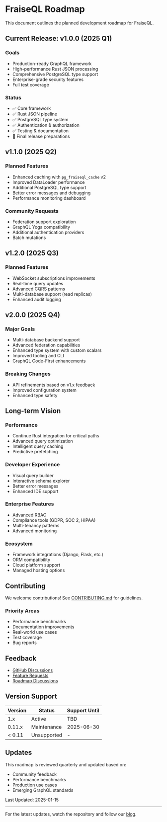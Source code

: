 # FraiseQL Roadmap

This document outlines the planned development roadmap for FraiseQL.

## Current Release: v1.0.0 (2025 Q1)

### Goals
- Production-ready GraphQL framework
- High-performance Rust JSON processing
- Comprehensive PostgreSQL type support
- Enterprise-grade security features
- Full test coverage

### Status
- ✅ Core framework
- ✅ Rust JSON pipeline
- ✅ PostgreSQL type system
- ✅ Authentication & authorization
- ✅ Testing & documentation
- 🚧 Final release preparations

## v1.1.0 (2025 Q2)

### Planned Features
- Enhanced caching with `pg_fraiseql_cache` v2
- Improved DataLoader performance
- Additional PostgreSQL type support
- Better error messages and debugging
- Performance monitoring dashboard

### Community Requests
- Federation support exploration
- GraphQL Yoga compatibility
- Additional authentication providers
- Batch mutations

## v1.2.0 (2025 Q3)

### Planned Features
- WebSocket subscriptions improvements
- Real-time query updates
- Advanced CQRS patterns
- Multi-database support (read replicas)
- Enhanced audit logging

## v2.0.0 (2025 Q4)

### Major Goals
- Multi-database backend support
- Advanced federation capabilities
- Enhanced type system with custom scalars
- Improved tooling and CLI
- GraphQL Code-First enhancements

### Breaking Changes
- API refinements based on v1.x feedback
- Improved configuration system
- Enhanced type safety

## Long-term Vision

### Performance
- Continue Rust integration for critical paths
- Advanced query optimization
- Intelligent query caching
- Predictive prefetching

### Developer Experience
- Visual query builder
- Interactive schema explorer
- Better error messages
- Enhanced IDE support

### Enterprise Features
- Advanced RBAC
- Compliance tools (GDPR, SOC 2, HIPAA)
- Multi-tenancy patterns
- Advanced monitoring

### Ecosystem
- Framework integrations (Django, Flask, etc.)
- ORM compatibility
- Cloud platform support
- Managed hosting options

## Contributing

We welcome contributions! See [CONTRIBUTING.md](CONTRIBUTING.md) for guidelines.

### Priority Areas
- Performance benchmarks
- Documentation improvements
- Real-world use cases
- Test coverage
- Bug reports

## Feedback

- [GitHub Discussions](https://github.com/fraiseql/fraiseql/discussions)
- [Feature Requests](https://github.com/fraiseql/fraiseql/issues/new?template=feature_request.md)
- [Roadmap Discussions](https://github.com/fraiseql/fraiseql/discussions/categories/roadmap)

## Version Support

| Version | Status | Support Until |
|---------|--------|---------------|
| 1.x     | Active | TBD           |
| 0.11.x  | Maintenance | 2025-06-30 |
| < 0.11  | Unsupported | -           |

## Updates

This roadmap is reviewed quarterly and updated based on:
- Community feedback
- Performance benchmarks
- Production use cases
- Emerging GraphQL standards

Last Updated: 2025-01-15

---

For the latest updates, watch the repository and follow our [blog](https://blog.fraiseql.com).
